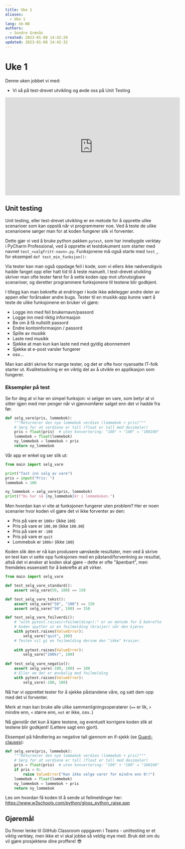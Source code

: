 ```yaml
---
title: Uke 1
aliases: 
  - Uke 1
lang: nb-NO
authors:
  - Sondre Grønås
created: 2023-01-08 14:42:29
updated: 2023-01-08 14:42:32
---
```

# Uke 1
Denne uken jobbet vi med:
- Vi så på test-drevet utvikling og øvde oss på Unit Testing

<iframe width="560" height="315" src="https://www.youtube.com/embed/ULxMQ57engo" title="YouTube video player" frameborder="0" allow="accelerometer; autoplay; clipboard-write; encrypted-media; gyroscope; picture-in-picture; web-share" allowfullscreen></iframe>

## Unit testing
Unit testing, eller test-drevet utvikling er en metode for å opprette ulike scenarioer som kan oppstå når vi programmerer noe. Ved å teste de ulike scenarioene sørger man for at koden fungerer slik vi forventer.

Dette gjør vi ved å bruke python pakken `pytest`, som har innebygde verktøy i PyCharm Professional, ved å opprette et testdokument som starter med navnet `test_<valgfritt-navn>.py`.  Funksjonene må også starte med `test_`, for eksempel `def test_min_funksjon():`

Via tester kan man også oppdage feil i kode, som vi ellers ikke nødvendigvis hadde fanget opp eller hatt tid til å teste manuelt. I test-drevet utvikling skriver man ofte tester først for å sette koden opp mot uforutsigbare scenarioer, og deretter programmere funksjonene til testene blir godkjent.

I tillegg kan man bekrefte at endringer i kode ikke ødelegger andre deler av appen eller forårsaker andre bugs. Tester til en musikk-app kunne vært å teste de ulike funksjonene en bruker vil gjøre:
- Logge inn med feil brukernavn/passord
- Logge inn med riktig informasjon
- Be om å få nullstilt passord
- Endre kontoinformasjon / passord
- Spille av musikk
- Laste ned musikk
- Sjekke at man kun kan laste ned med gyldig abonnement
- Sjekke at e-post varsler fungerer
- osv...

Man kan aldri skrive for mange tester, og det er ofte hvor nyansatte IT-folk starter ut. Kvalitetssikring er en viktig del av å utvikle en applikasjon som fungerer.

### Eksempler på test
Se for deg at vi har en simpel funksjon: vi selger en vare, som betyr at vi sitter igjen med mer penger når vi gjennomfører salget enn det vi hadde fra før.

```python title="main.py"
def selg_vare(pris, lommebok):
    """Returnerer den nye lommebok verdien (lommebok + pris)"""
    # Sørg for at verdiene er tall (float er tall med desimaler)
    pris = float(pris)  # uten konvertering: "100" + "100" = "100100"
    lommebok = float(lommebok)
    ny_lommebok = lommebok + pris
    return ny_lommebok
```

Vår app er enkel og ser slik ut:

```python title="app.py"
from main import selg_vare

print("Tast inn salg av vare")
pris = input("Pris: ")
lommebok = 100

ny_lommebok = selg_vare(pris, lommebok)
print(f"Du har nå {ny_lommebok}kr i lommeboken.")
```

Men hvordan kan vi vite at funksjonen fungerer uten problem? Her er noen scenarier hvor koden vil gjøre det vi ikke forventer av den:
- Pris på vare er `100kr` (ikke `100`)
- Pris på vare er `100,00` (ikke `100.00`)
- Pris på vare er `-100`
- Pris på vare er `quit`
- Lommebok er `100kr` (ikke `100`)

Koden slik den er nå kan produsere uønskede resultater, men ved å skrive en test kan vi sette opp funksjonen med en påstand/forventning av resultat, altså det vi ønsker at koden skal gjøre - dette er ofte "åpenbart", men fremdeles essensielt for å bekrefte at alt virker.

```python title="test_main.py"
from main import selg_vare

def test_selg_vare_standard():
    assert selg_vare(50, 100) == 150

def test_selg_vare_tekst():
    assert selg_vare("50", "100") == 150
    assert selg_vare("50", 100) == 150

def test_selg_vare_feilverdi():
    # "with pytest.raises(<feilmelding>):" er en metode for å bekrefte at
    # koden spytter ut en feilmelding (krasjer) når den kjøres
    with pytest.raises(ValueError):
        selg_vare("quit", 100)
    # Testen vil gi en feilmelding dersom den "ikke" krasjer.
    
    with pytest.raises(ValueError):
        selg_vare("100kr", 100)
    
def test_selg_vare_negativ():
    assert selg_vare(-100, 100) == 100
    # Eller om det er ønskelig med feilmelding
	with pytest.raises(ValueError):
        selg_vare(-100, 100)
```

Nå har vi opprettet tester for å sjekke påstandene våre, og satt dem opp med det vi forventer. 

Merk at man kan bruke alle ulike sammenligningsoperatører (`==` er lik, `>` mindre enn, `<` større enn, `not` er ikke, osv..)

Nå gjenstår det kun å kjøre testene, og eventuelt korrigere koden slik at testene blir godkjent! (Lettere sagt enn gjort).

Eksempel på håndtering av negative tall gjennom en if-sjekk (se [Guard-clauses](https://medium.com/lemon-code/guard-clauses-3bc0cd96a2d3)):

```python title="main.py"
def selg_vare(pris, lommebok):
    """Returnerer den nye lommebok verdien (lommebok + pris)"""
    # Sørg for at verdiene er tall (float er tall med desimaler)
    pris = float(pris)  # uten konvertering: "100" + "100" = "100100"
    if pris < 0:
        raise ValueError("Kan ikke selge varer for mindre enn 0!!")
    lommebok = float(lommebok)
    ny_lommebok = lommebok + pris
    return ny_lommebok
```

Les om hvordan få koden til å sende ut feilmeldinger her: https://www.w3schools.com/python/gloss_python_raise.asp

## Gjøremål
Du finner lenke til GitHub Classroom oppgaven i Teams - unittesting er et viktig verktøy, men ikke et vi skal jobbe så veldig mye med. Bruk det om du vil gjøre prosjektene dine proffere! 😎